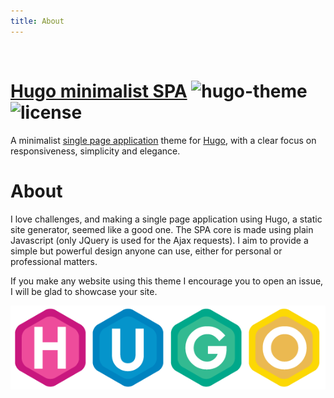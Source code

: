 ```yaml
---
title: About
---
```


<br>
<h1 id="hugominimalistspahttpssaggamedevelopergithubiohugominimalistspahugothemehttpsimgshieldsiobadgehugothemebrightgreensvglicensehttpsimgshieldsiobadgelicensemitgreensvg"><a href="https://saggamedeveloper.github.io/hugo-minimalist-spa/">Hugo minimalist SPA</a> <img src="https://img.shields.io/badge/hugo-theme-brightgreen.svg" alt="hugo-theme" /> <img src="https://img.shields.io/badge/LICENSE-MIT-green.svg" alt="license" /></h1>

<p>A minimalist <a href="https://en.wikipedia.org/wiki/Single-page_application">single page application</a>
theme for <a href="https://github.com/gohugoio/hugo">Hugo</a>, with a clear focus on responsiveness,
simplicity and elegance.</p>

<h1 id="about">About</h1>

<p>I love challenges, and making a single page application using Hugo, a static site generator,
seemed like a good one. The SPA core is made using plain Javascript (only JQuery is used
for the Ajax requests). I aim to provide a simple but powerful design anyone can use, either
for personal or professional matters.</p>

<p>If you make any website using this theme I encourage you to open an issue, I will be glad
to showcase your site.</p>

<a href="https://github.com/gohugoio/hugo"><img src="images/hugo-logo.png" class="hugo-logo"></img></a>
<br>